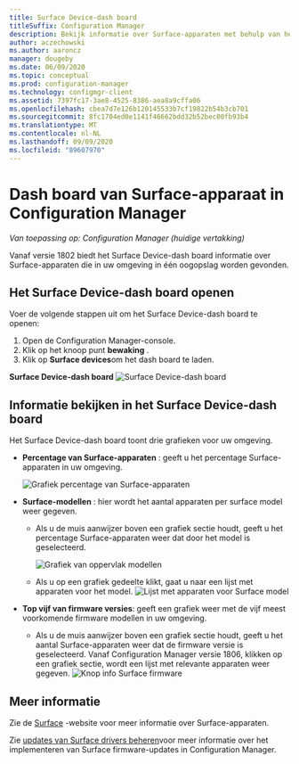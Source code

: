 ```yaml
---
title: Surface Device-dash board
titleSuffix: Configuration Manager
description: Bekijk informatie over Surface-apparaten met behulp van het dash board.
author: aczechowski
ms.author: aaroncz
manager: dougeby
ms.date: 06/09/2020
ms.topic: conceptual
ms.prod: configuration-manager
ms.technology: configmgr-client
ms.assetid: 7397fc17-3ae8-4525-8386-aea8a9cffa06
ms.openlocfilehash: cbea7d7e126b120145533b7cf19822b54b3cb701
ms.sourcegitcommit: 8fc1704ed0e1141f46662bdd32b52bec00fb93b4
ms.translationtype: MT
ms.contentlocale: nl-NL
ms.lasthandoff: 09/09/2020
ms.locfileid: "89607970"
---
```

# <a name="surface-device-dashboard-in-configuration-manager"></a>Dash board van Surface-apparaat in Configuration Manager

*Van toepassing op: Configuration Manager (huidige vertakking)*

Vanaf versie 1802 biedt het Surface Device-dash board informatie over Surface-apparaten die in uw omgeving in één oogopslag worden gevonden. <!--1355788-->

## <a name="open-the-surface-device-dashboard"></a>Het Surface Device-dash board openen

Voer de volgende stappen uit om het Surface Device-dash board te openen: 

1. Open de Configuration Manager-console. 
2. Klik op het knoop punt **bewaking** . 
3. Klik op **Surface devices**om het dash board te laden.

**Surface Device-dash board** 
 ![ Surface Device-dash board](media/Surface-device-dashboard.PNG)



## <a name="reviewing-information-in-the-surface-device-dashboard"></a>Informatie bekijken in het Surface Device-dash board

Het Surface Device-dash board toont drie grafieken voor uw omgeving. 

- **Percentage van Surface-apparaten** : geeft u het percentage Surface-apparaten in uw omgeving.

    ![Grafiek percentage van Surface-apparaten](media/Percent-Surface-Devices.PNG)
- **Surface-modellen** : hier wordt het aantal apparaten per surface model weer gegeven. 
  - Als u de muis aanwijzer boven een grafiek sectie houdt, geeft u het percentage Surface-apparaten weer dat door het model is geselecteerd. 

       ![Grafiek van oppervlak modellen](media/Surface-Models-Hover.PNG)
  - Als u op een grafiek gedeelte klikt, gaat u naar een lijst met apparaten voor het model. 
      ![Lijst met apparaten voor Surface model](media/Surface-Model-Device-List.PNG)

- **Top vijf van firmware versies**: geeft een grafiek weer met de vijf meest voorkomende firmware modellen in uw omgeving. 
  - Als u de muis aanwijzer boven een grafiek sectie houdt, geeft u het aantal Surface-apparaten weer dat de firmware versie is geselecteerd. Vanaf Configuration Manager versie 1806, klikken op een grafiek sectie, wordt een lijst met relevante apparaten weer gegeven. <!--1358654-->
     ![Knop info Surface firmware](media/Surface-Firmware-Hover.PNG)


## <a name="more-information"></a>Meer informatie

Zie de [Surface](https://www.microsoft.com/surface) -website voor meer informatie over Surface-apparaten.

Zie [updates van Surface drivers beheren](../../../sum/deploy-use/surface-drivers.md)voor meer informatie over het implementeren van Surface firmware-updates in Configuration Manager.




